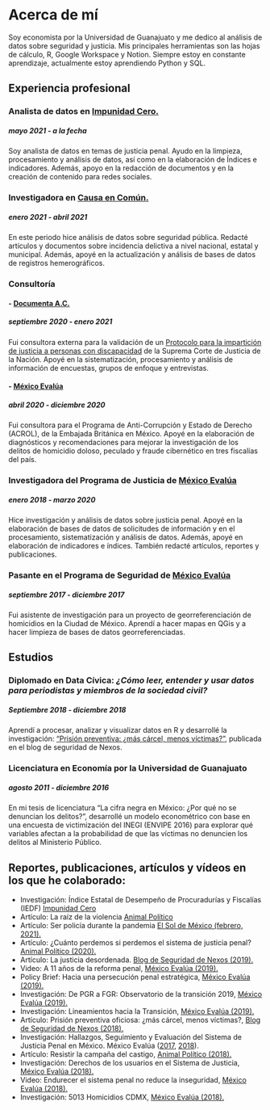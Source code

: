 # Acerca de mí

Soy economista por la Universidad de Guanajuato y me dedico al análisis de datos sobre seguridad y justicia. Mis principales herramientas son las hojas de cálculo, R, Google Workspace y Notion. Siempre estoy en constante aprendizaje, actualmente estoy aprendiendo Python y SQL.

## Experiencia profesional

### Analista de datos en [Impunidad Cero.](http://www.impunidadcero.org/)
##### mayo 2021 - a la fecha

Soy analista de datos en temas de justicia penal. Ayudo en la limpieza, procesamiento y análisis de datos, así como en la elaboración de Índices e indicadores. Además, apoyo en la redacción de documentos y en la creación de contenido para redes sociales. 

### Investigadora en [Causa en Común.](http://causaencomun.org.mx/beta/)
##### enero 2021 - abril 2021

En este periodo hice análisis de datos sobre seguridad pública. Redacté artículos y documentos sobre incidencia delictiva a nivel nacional, estatal y municipal. Además, apoyé en la actualización y análisis de bases de datos de registros hemerográficos.

### Consultoría

#### - [Documenta A.C.](https://www.documenta.org.mx/)
##### septiembre 2020 - enero 2021

Fui consultora externa para la validación de un [Protocolo para la impartición de justicia a personas con discapacidad](https://www.scjn.gob.mx/registro/formulario/protocolo-personas-discapacidad/confirmation?token=sbYxbWrbRxAIvLk7vMpaEjH_7VY-amdUoMOVA8qK1Ls) de la Suprema Corte de Justicia de la Nación. Apoyé en la sistematización, procesamiento y análisis de información de encuestas, grupos de enfoque y entrevistas. 

#### - [México Evalúa](https://www.mexicoevalua.org/fallas-origen-indice-confiabilidad-la-estadistica-criminal-icec/)
##### abril 2020 - diciembre 2020

Fui consultora para el Programa de Anti-Corrupción y Estado de Derecho (ACROL), de la Embajada Británica en México. Apoyé en la elaboración de diagnósticos y recomendaciones para mejorar la investigación de los delitos de homicidio doloso, peculado y fraude cibernético en tres fiscalías del país. 

### Investigadora del Programa de Justicia de [México Evalúa](https://www.mexicoevalua.org/fallas-origen-indice-confiabilidad-la-estadistica-criminal-icec/)
##### enero 2018 - marzo 2020

Hice investigación y análisis de datos sobre justicia penal. Apoyé en la elaboración de bases de datos de solicitudes de información y en el procesamiento, sistematización y análisis de datos. Además, apoyé en elaboración de indicadores e índices. También redacté artículos, reportes y publicaciones. 

### Pasante en el Programa de Seguridad de [México Evalúa](https://www.mexicoevalua.org/fallas-origen-indice-confiabilidad-la-estadistica-criminal-icec/)
##### septiembre 2017 - diciembre 2017

Fui asistente de investigación para un proyecto de georreferenciación de homicidios en la Ciudad de México. Aprendí a hacer mapas en QGis y a hacer limpieza de bases de datos georreferenciadas. 

## Estudios

### Diplomado en Data Cívica: *¿Cómo leer, entender y usar datos para periodistas y miembros de la sociedad civil?*
##### Septiembre 2018 - diciembre 2018

Aprendí a procesar, analizar y visualizar datos en R y desarrollé la investigación: [“Prisión preventiva: ¿más cárcel, menos víctimas?”](https://seguridad.nexos.com.mx/?p=1144), publicada en el blog de seguridad de Nexos.

### Licenciatura en Economía por la Universidad de Guanajuato
##### agosto 2011 - diciembre 2016

En mi tesis de licenciatura “La cifra negra en México: ¿Por qué no se denuncian los delitos?”, desarrollé un modelo econométrico con base en una encuesta de victimización del INEGI (ENVIPE 2016) para explorar qué variables afectan a la probabilidad de que las víctimas no  denuncien los delitos al Ministerio Público.

## Reportes, publicaciones, artículos y vídeos en los que he colaborado:

* Investigación: Índice Estatal de Desempeño de Procuradurías y Fiscalías (IEDF) [Impunidad Cero](https://www.impunidadcero.org/uploads/app/articulo/160/contenido/1638893933O19.pdf)
* Artículo: La raíz de la violencia [Animal Político](https://www.animalpolitico.com/el-blog-de-causa-en-comun/la-raiz-de-la-violencia/)
* Artículo: Ser policía durante la pandemia [El Sol de México (febrero, 2021).](https://www.elsoldemexico.com.mx/analisis/ser-policia-durante-la-pandemia-6377669.html)
* Artículo: ¿Cuánto perdemos si perdemos el sistema de justicia penal? [Animal Político (2020).](https://www.animalpolitico.com/lo-que-mexico-evalua/cuanto-perdemos-si-perdemos-el-sistema-de-justicia-penal/)
* Artículo: La justicia desordenada. [Blog de Seguridad de Nexos (2019).](https://seguridad.nexos.com.mx/?p=1402)
* Video: A 11 años de la reforma penal, [México Evalúa (2019).](https://www.youtube.com/watch?v=TTSIWbd39nQ&t=00s)
* Policy Brief: Hacia una persecución penal estratégica, [México Evalúa (2019).](https://www.mexicoevalua.org/hacia-una-persecucion-penal-estrategica-policy-brief-001/)
* Investigación: De PGR a FGR: Observatorio de la transición 2019, [México Evalúa (2019).](https://www.mexicoevalua.org/de-pgr-a-fgr-observatorio-de-la-transicion-2019/)
* Investigación: Lineamientos hacia la Transición, [México Evalúa (2019).](https://www.mexicoevalua.org/de-pgr-a-fgr-observatorio-de-la-transicion-2019/)
* Artículo: Prisión preventiva oficiosa: ¿más cárcel, menos víctimas?, [Blog de Seguridad de Nexos (2018).](https://seguridad.nexos.com.mx/?p=1144)
* Investigación: Hallazgos, Seguimiento y Evaluación del Sistema de Justicia Penal en México. México Evalúa ([2017](https://www.mexicoevalua.org/mexicoevalua/wp-content/uploads/2020/03/hallazgos2017.pdf), [2018](https://www.mexicoevalua.org/hallazgos-2018-seguimiento-evaluacion-del-sistema-justicia-penal-en-mexico/)).
* Artículo: Resistir la campaña del castigo,  [Animal Político (2018).](https://www.animalpolitico.com/lo-que-mexico-evalua/resistir-la-campana-del-castigo/)
* Investigación: Derechos de los usuarios en el Sistema de Justicia, [México Evalúa (2018).](https://www.mexicoevalua.org/derechos-usuarios/)
* Video: Endurecer el sistema penal no reduce la inseguridad, [México Evalúa (2018).](https://www.youtube.com/watch?v=BNvq8X5HbJU&t=00s)
* Investigación: 5013 Homicidios CDMX, [México Evalúa (2018).](https://www.mexicoevalua.org/5013-homicidios-cdmx/)
